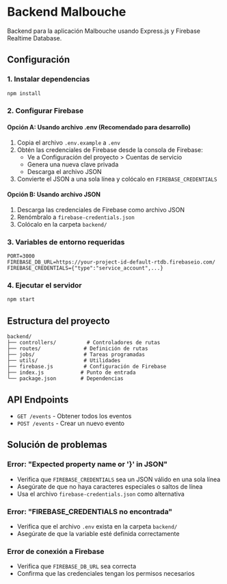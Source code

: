 # Backend Malbouche

Backend para la aplicación Malbouche usando Express.js y Firebase Realtime Database.

## Configuración

### 1. Instalar dependencias
```bash
npm install
```

### 2. Configurar Firebase

#### Opción A: Usando archivo .env (Recomendado para desarrollo)
1. Copia el archivo `.env.example` a `.env`
2. Obtén las credenciales de Firebase desde la consola de Firebase:
   - Ve a Configuración del proyecto > Cuentas de servicio
   - Genera una nueva clave privada
   - Descarga el archivo JSON
3. Convierte el JSON a una sola línea y colócalo en `FIREBASE_CREDENTIALS`

#### Opción B: Usando archivo JSON
1. Descarga las credenciales de Firebase como archivo JSON
2. Renómbralo a `firebase-credentials.json`
3. Colócalo en la carpeta `backend/`

### 3. Variables de entorno requeridas

```env
PORT=3000
FIREBASE_DB_URL=https://your-project-id-default-rtdb.firebaseio.com/
FIREBASE_CREDENTIALS={"type":"service_account",...}
```

### 4. Ejecutar el servidor
```bash
npm start
```

## Estructura del proyecto

```
backend/
├── controllers/          # Controladores de rutas
├── routes/              # Definición de rutas
├── jobs/                # Tareas programadas
├── utils/               # Utilidades
├── firebase.js          # Configuración de Firebase
├── index.js            # Punto de entrada
└── package.json        # Dependencias
```

## API Endpoints

- `GET /events` - Obtener todos los eventos
- `POST /events` - Crear un nuevo evento

## Solución de problemas

### Error: "Expected property name or '}' in JSON"
- Verifica que `FIREBASE_CREDENTIALS` sea un JSON válido en una sola línea
- Asegúrate de que no haya caracteres especiales o saltos de línea
- Usa el archivo `firebase-credentials.json` como alternativa

### Error: "FIREBASE_CREDENTIALS no encontrada"
- Verifica que el archivo `.env` exista en la carpeta `backend/`
- Asegúrate de que la variable esté definida correctamente

### Error de conexión a Firebase
- Verifica que `FIREBASE_DB_URL` sea correcta
- Confirma que las credenciales tengan los permisos necesarios